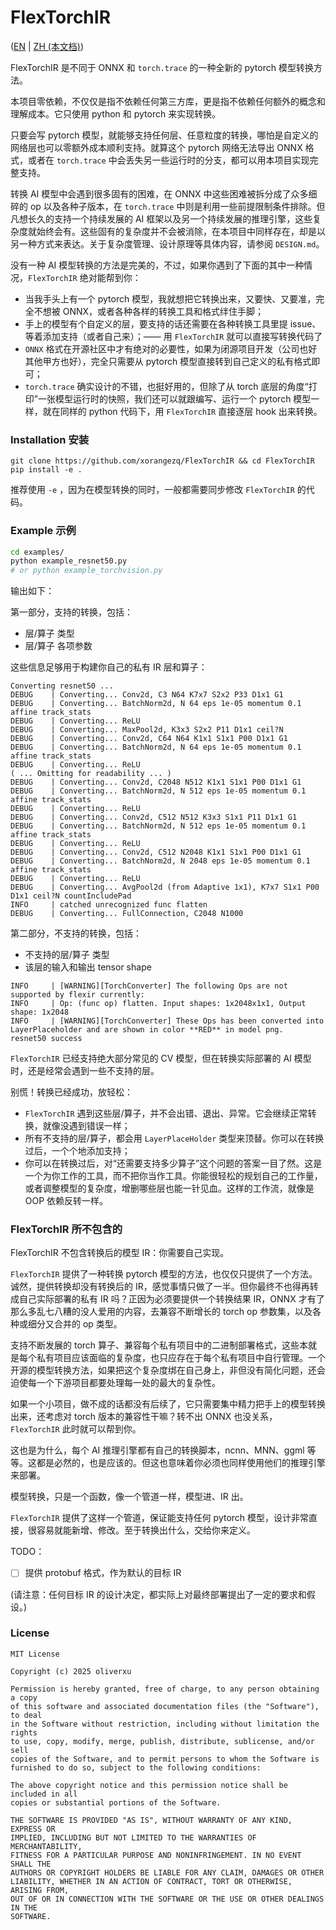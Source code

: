 # FlexTorchIR

([EN](README.md) | [ZH (本文档)](README_zh.md))

FlexTorchIR 是不同于 ONNX 和 `torch.trace` 的一种全新的 pytorch 模型转换方法。



本项目零依赖，不仅仅是指不依赖任何第三方库，更是指不依赖任何额外的概念和理解成本。它只使用 python 和 pytorch 来实现转换。



只要会写 pytorch 模型，就能够支持任何层、任意粒度的转换，哪怕是自定义的网络层也可以零额外成本顺利支持。就算这个 pytorch 网络无法导出 ONNX 格式，或者在 `torch.trace` 中会丢失另一些运行时的分支，都可以用本项目实现完整支持。



转换 AI 模型中会遇到很多固有的困难，在 ONNX 中这些困难被拆分成了众多细碎的 op 以及各种子版本，在 `torch.trace` 中则是利用一些前提限制条件排除。但凡想长久的支持一个持续发展的 AI 框架以及另一个持续发展的推理引擎，这些复杂度就始终会有。这些固有的复杂度并不会被消除，在本项目中同样存在，却是以另一种方式来表达。关于复杂度管理、设计原理等具体内容，请参阅 `DESIGN.md`。



没有一种 AI 模型转换的方法是完美的，不过，如果你遇到了下面的其中一种情况，`FlexTorchIR` 绝对能帮到你：

- 当我手头上有一个 pytorch 模型，我就想把它转换出来，又要快、又要准，完全不想被 ONNX，或者各种各样的转换工具和格式绊住手脚；
- 手上的模型有个自定义的层，要支持的话还需要在各种转换工具里提 issue、等着添加支持（或者自己来）；—— 用 `FlexTorchIR` 就可以直接写转换代码了
- `ONNX` 格式在开源社区中才有绝对的必要性，如果为闭源项目开发（公司也好其他甲方也好），完全只需要从 pytorch 模型直接转到自己定义的私有格式即可；
- `torch.trace` 确实设计的不错，也挺好用的，但除了从 torch 底层的角度“打印”一张模型运行时的快照，我们还可以就跟编写、运行一个 pytorch 模型一样，就在同样的 python 代码下，用 `FlexTorchIR` 直接逐层 hook 出来转换。



### Installation 安装

```
git clone https://github.com/xorangezq/FlexTorchIR && cd FlexTorchIR
pip install -e .
```

推荐使用 `-e` ，因为在模型转换的同时，一般都需要同步修改 `FlexTorchIR` 的代码。



###  Example 示例

```bash
cd examples/
python example_resnet50.py
# or python example_torchvision.py
```

输出如下：



第一部分，支持的转换，包括：

- 层/算子 类型
- 层/算子 各项参数

这些信息足够用于构建你自己的私有 IR 层和算子：

```
Converting resnet50 ...
DEBUG    | Converting... Conv2d, C3 N64 K7x7 S2x2 P33 D1x1 G1  
DEBUG    | Converting... BatchNorm2d, N 64 eps 1e-05 momentum 0.1 affine track_stats 
DEBUG    | Converting... ReLU 
DEBUG    | Converting... MaxPool2d, K3x3 S2x2 P11 D1x1 ceil?N 
DEBUG    | Converting... Conv2d, C64 N64 K1x1 S1x1 P00 D1x1 G1  
DEBUG    | Converting... BatchNorm2d, N 64 eps 1e-05 momentum 0.1 affine track_stats 
DEBUG    | Converting... ReLU 
( ... Omitting for readability ... )
DEBUG    | Converting... Conv2d, C2048 N512 K1x1 S1x1 P00 D1x1 G1  
DEBUG    | Converting... BatchNorm2d, N 512 eps 1e-05 momentum 0.1 affine track_stats 
DEBUG    | Converting... ReLU 
DEBUG    | Converting... Conv2d, C512 N512 K3x3 S1x1 P11 D1x1 G1  
DEBUG    | Converting... BatchNorm2d, N 512 eps 1e-05 momentum 0.1 affine track_stats 
DEBUG    | Converting... ReLU 
DEBUG    | Converting... Conv2d, C512 N2048 K1x1 S1x1 P00 D1x1 G1  
DEBUG    | Converting... BatchNorm2d, N 2048 eps 1e-05 momentum 0.1 affine track_stats 
DEBUG    | Converting... ReLU 
DEBUG    | Converting... AvgPool2d (from Adaptive 1x1), K7x7 S1x1 P00 D1x1 ceil?N countIncludePad 
INFO     | catched unrecognized func flatten 
DEBUG    | Converting... FullConnection, C2048 N1000 
```



第二部分，不支持的转换，包括：

- 不支持的层/算子 类型
- 该层的输入和输出 tensor shape

```
INFO     | [WARNING][TorchConverter] The following Ops are not supported by flexir currently: 
INFO     | Op: (func op) flatten. Input shapes: 1x2048x1x1, Output shape: 1x2048 
INFO     | [WARNING][TorchConverter] These Ops has been converted into LayerPlaceholder and are shown in color **RED** in model png. 
resnet50 success
```

`FlexTorchIR` 已经支持绝大部分常见的 CV 模型，但在转换实际部署的 AI 模型时，还是经常会遇到一些不支持的层。

别慌！转换已经成功，放轻松：

- `FlexTorchIR` 遇到这些层/算子，并不会出错、退出、异常。它会继续正常转换，就像没遇到错误一样；
- 所有不支持的层/算子，都会用 `LayerPlaceHolder` 类型来顶替。你可以在转换过后，一个个地添加支持；
- 你可以在转换过后，对“还需要支持多少算子”这个问题的答案一目了然。这是一个为你工作的工具，而不把你当作工具。你能很轻松的规划自己的工作量，或者调整模型的复杂度，增删哪些层也能一针见血。这样的工作流，就像是 OOP 依赖反转一样。



### FlexTorchIR 所不包含的

FlexTorchIR 不包含转换后的模型 IR：你需要自己实现。



`FlexTorchIR` 提供了一种转换 pytorch 模型的方法，也仅仅只提供了一个方法。诚然，提供转换却没有转换后的 IR，感觉事情只做了一半。但你最终不也得再转成自己实际部署的私有 IR 吗？正因为必须要提供一个转换结果 IR，ONNX 才有了那么多乱七八糟的没人爱用的内容，去兼容不断增长的 torch op 参数集，以及各种或细分又合并的 op 类型。



支持不断发展的 torch 算子、兼容每个私有项目中的二进制部署格式，这些本就是每个私有项目应该面临的复杂度，也只应存在于每个私有项目中自行管理。一个开源的模型转换方法，如果把这个复杂度绑在自己身上，非但没有简化问题，还会迫使每一个下游项目都要处理每一处的最大的复杂性。



如果一个小项目，做不成的话都没有后续了，它只需要集中精力把手上的模型转换出来，还考虑对 torch 版本的兼容性干嘛？转不出 ONNX 也没关系，`FlexTorchIR` 此时就可以帮到你。



这也是为什么，每个 AI 推理引擎都有自己的转换脚本，ncnn、MNN、ggml 等等。这都是必然的，也是应该的。但这也意味着你必须也同样使用他们的推理引擎来部署。



模型转换，只是一个函数，像一个管道一样，模型进、IR 出。



`FlexTorchIR` 提供了这样一个管道，保证能支持任何 pytorch 模型，设计非常直接，很容易就能新增、修改。至于转换出什么，交给你来定义。



TODO：

- [ ] 提供 protobuf 格式，作为默认的目标 IR

(请注意：任何目标 IR 的设计决定，都实际上对最终部署提出了一定的要求和假设。)



### License

```
MIT License

Copyright (c) 2025 oliverxu

Permission is hereby granted, free of charge, to any person obtaining a copy
of this software and associated documentation files (the "Software"), to deal
in the Software without restriction, including without limitation the rights
to use, copy, modify, merge, publish, distribute, sublicense, and/or sell
copies of the Software, and to permit persons to whom the Software is
furnished to do so, subject to the following conditions:

The above copyright notice and this permission notice shall be included in all
copies or substantial portions of the Software.

THE SOFTWARE IS PROVIDED "AS IS", WITHOUT WARRANTY OF ANY KIND, EXPRESS OR
IMPLIED, INCLUDING BUT NOT LIMITED TO THE WARRANTIES OF MERCHANTABILITY,
FITNESS FOR A PARTICULAR PURPOSE AND NONINFRINGEMENT. IN NO EVENT SHALL THE
AUTHORS OR COPYRIGHT HOLDERS BE LIABLE FOR ANY CLAIM, DAMAGES OR OTHER
LIABILITY, WHETHER IN AN ACTION OF CONTRACT, TORT OR OTHERWISE, ARISING FROM,
OUT OF OR IN CONNECTION WITH THE SOFTWARE OR THE USE OR OTHER DEALINGS IN THE
SOFTWARE.
```

